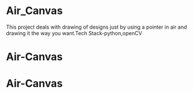 # Air_Canvas
This project deals with drawing of designs just by using a pointer in air and drawing it the way you want.Tech Stack-python,openCV
# Air-Canvas
# Air-Canvas
